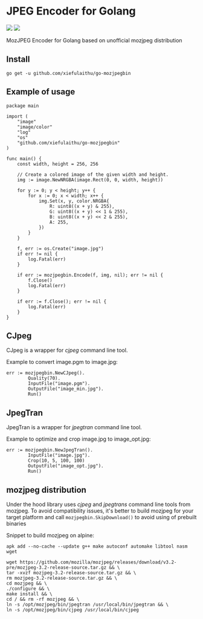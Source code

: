 # JPEG Encoder for Golang

[![](https://img.shields.io/badge/docs-godoc-blue.svg)](https://godoc.org/github.com/xiefulaithu/go-mozjpegbin)
[![](https://circleci.com/gh/xiefulaithu/go-mozjpegbin.png?circle-token=bf2a63a9ecd6ca6f4c4d81028d710cb847e58695)](https://circleci.com/gh/xiefulaithu/go-mozjpegbin)

MozJPEG Encoder for Golang based on unofficial mozjpeg distribution

## Install

```go get -u github.com/xiefulaithu/go-mozjpegbin```

## Example of usage

```
package main

import (
	"image"
	"image/color"
	"log"
	"os"
	"github.com/xiefulaithu/go-mozjpegbin"
)

func main() {
	const width, height = 256, 256

	// Create a colored image of the given width and height.
	img := image.NewNRGBA(image.Rect(0, 0, width, height))

	for y := 0; y < height; y++ {
		for x := 0; x < width; x++ {
			img.Set(x, y, color.NRGBA{
				R: uint8((x + y) & 255),
				G: uint8((x + y) << 1 & 255),
				B: uint8((x + y) << 2 & 255),
				A: 255,
			})
		}
	}

	f, err := os.Create("image.jpg")
	if err != nil {
		log.Fatal(err)
	}

	if err := mozjpegbin.Encode(f, img, nil); err != nil {
		f.Close()
		log.Fatal(err)
	}

	if err := f.Close(); err != nil {
		log.Fatal(err)
	}
}
```

## CJpeg

CJpeg is a wrapper for *cjpeg* command line tool.

Example to convert image.pgm to image.jpg:

```
err := mozjpegbin.NewCJpeg().
		Quality(70).
		InputFile("image.pgm").
		OutputFile("image_min.jpg").
		Run()
```

## JpegTran

JpegTran is a wrapper for *jpegtran* command line tool.

Example to optimize and crop image.jpg to image_opt.jpg:

```
err := mozjpegbin.NewJpegTran().
		InputFile("image.jpg").
		Crop(10, 5, 100, 100)
		OutputFile("image_opt.jpg").
		Run()
```

## mozjpeg distribution

Under the hood library uses *cjpeg* and *jpegtrans* command line tools from mozjpeg. To avoid compatibility issues, it's better to build mozjpeg for your target platform and call ```mozjpegbin.SkipDownload()``` to avoid using of prebuilt binaries 

Snippet to build mozjpeg on alpine:

```
apk add --no-cache --update g++ make autoconf automake libtool nasm wget

wget https://github.com/mozilla/mozjpeg/releases/download/v3.2-pre/mozjpeg-3.2-release-source.tar.gz && \
tar -xvzf mozjpeg-3.2-release-source.tar.gz && \
rm mozjpeg-3.2-release-source.tar.gz && \
cd mozjpeg && \
./configure && \
make install && \
cd / && rm -rf mozjpeg && \
ln -s /opt/mozjpeg/bin/jpegtran /usr/local/bin/jpegtran && \
ln -s /opt/mozjpeg/bin/cjpeg /usr/local/bin/cjpeg
```
